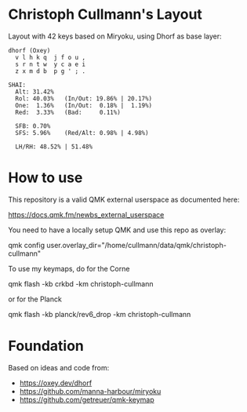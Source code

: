 # Christoph Cullmann's Layout

Layout with 42 keys based on Miryoku, using Dhorf as base layer:

    dhorf (Oxey)
      v l h k q  j f o u ,
      s r n t w  y c a e i
      z x m d b  p g ' ; .

    SHAI:
      Alt: 31.42%
      Rol: 40.03%   (In/Out: 19.86% | 20.17%)
      One:  1.36%   (In/Out:  0.18% |  1.19%)
      Red:  3.33%   (Bad:     0.11%)

      SFB: 0.70%
      SFS: 5.96%    (Red/Alt: 0.98% | 4.98%)

      LH/RH: 48.52% | 51.48%

# How to use

This repository is a valid QMK external userspace as documented here:

 https://docs.qmk.fm/newbs_external_userspace

You need to have a locally setup QMK and use this repo as overlay:

 qmk config user.overlay_dir="/home/cullmann/data/qmk/christoph-cullmann"

To use my keymaps, do for the Corne

 qmk flash -kb crkbd -km christoph-cullmann

or for the Planck

 qmk flash -kb planck/rev6_drop -km christoph-cullmann

# Foundation

Based on ideas and code from:

- https://oxey.dev/dhorf
- https://github.com/manna-harbour/miryoku
- https://github.com/getreuer/qmk-keymap
